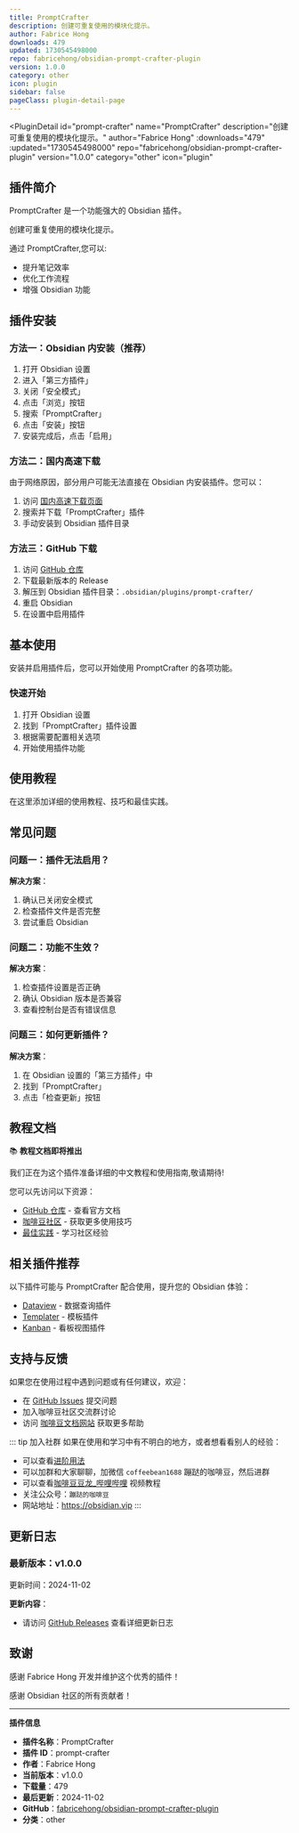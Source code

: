 ```yaml
---
title: PromptCrafter
description: 创建可重复使用的模块化提示。
author: Fabrice Hong
downloads: 479
updated: 1730545498000
repo: fabricehong/obsidian-prompt-crafter-plugin
version: 1.0.0
category: other
icon: plugin
sidebar: false
pageClass: plugin-detail-page
---
```


<PluginDetail
  id="prompt-crafter"
  name="PromptCrafter"
  description="创建可重复使用的模块化提示。"
  author="Fabrice Hong"
  :downloads="479"
  :updated="1730545498000"
  repo="fabricehong/obsidian-prompt-crafter-plugin"
  version="1.0.0"
  category="other"
  icon="plugin"
>

<!-- AUTO_GENERATED_START -->
## 插件简介

PromptCrafter 是一个功能强大的 Obsidian 插件。

创建可重复使用的模块化提示。

通过 PromptCrafter,您可以:

- 提升笔记效率
- 优化工作流程
- 增强 Obsidian 功能

<!-- AUTO_GENERATED_END -->

<!-- AUTO_GENERATED_START -->
## 插件安装

### 方法一：Obsidian 内安装（推荐）

1. 打开 Obsidian 设置
2. 进入「第三方插件」
3. 关闭「安全模式」
4. 点击「浏览」按钮
5. 搜索「PromptCrafter」
6. 点击「安装」按钮
7. 安装完成后，点击「启用」

### 方法二：国内高速下载

由于网络原因，部分用户可能无法直接在 Obsidian 内安装插件。您可以：

1. 访问 [国内高速下载页面](/zh/documentation/obsidian-plugins-download.html)
2. 搜索并下载「PromptCrafter」插件
3. 手动安装到 Obsidian 插件目录

### 方法三：GitHub 下载

1. 访问 [GitHub 仓库](https://github.com/fabricehong/obsidian-prompt-crafter-plugin)
2. 下载最新版本的 Release
3. 解压到 Obsidian 插件目录：`.obsidian/plugins/prompt-crafter/`
4. 重启 Obsidian
5. 在设置中启用插件

## 基本使用

安装并启用插件后，您可以开始使用 PromptCrafter 的各项功能。

### 快速开始

1. 打开 Obsidian 设置
2. 找到「PromptCrafter」插件设置
3. 根据需要配置相关选项
4. 开始使用插件功能

<!-- AUTO_GENERATED_END -->

<!-- CUSTOM_CONTENT_START:tutorial -->
## 使用教程

在这里添加详细的使用教程、技巧和最佳实践。

<!-- CUSTOM_CONTENT_END:tutorial -->

<!-- SHARED_CONTENT_START -->
## 常见问题

### 问题一：插件无法启用？

**解决方案**：
1. 确认已关闭安全模式
2. 检查插件文件是否完整
3. 尝试重启 Obsidian

### 问题二：功能不生效？

**解决方案**：
1. 检查插件设置是否正确
2. 确认 Obsidian 版本是否兼容
3. 查看控制台是否有错误信息

### 问题三：如何更新插件？

**解决方案**：
1. 在 Obsidian 设置的「第三方插件」中
2. 找到「PromptCrafter」
3. 点击「检查更新」按钮

## 教程文档

📚 **教程文档即将推出**

我们正在为这个插件准备详细的中文教程和使用指南,敬请期待!

您可以先访问以下资源：
- [GitHub 仓库](https://github.com/fabricehong/obsidian-prompt-crafter-plugin) - 查看官方文档
- [咖啡豆社区](/zh/bases/) - 获取更多使用技巧
- [最佳实践](/zh/best-practices/) - 学习社区经验

## 相关插件推荐

以下插件可能与 PromptCrafter 配合使用，提升您的 Obsidian 体验：

- [Dataview](/zh/plugins/dataview.html) - 数据查询插件
- [Templater](/zh/plugins/templater-obsidian.html) - 模板插件
- [Kanban](/zh/plugins/obsidian-kanban.html) - 看板视图插件

## 支持与反馈

如果您在使用过程中遇到问题或有任何建议，欢迎：

- 在 [GitHub Issues](https://github.com/fabricehong/obsidian-prompt-crafter-plugin/issues) 提交问题
- 加入咖啡豆社区交流群讨论
- 访问 [咖啡豆文档网站](https://obsidian.vip) 获取更多帮助

::: tip 加入社群
如果在使用和学习中有不明白的地方，或者想看看别人的经验：
- 可以查看[进阶用法](/zh/advanced)
- 可以加群和大家聊聊，加微信 `coffeebean1688` 蹦跶的咖啡豆，然后进群
- 可以查看[咖啡豆豆龙_哔哩哔哩](https://space.bilibili.com/618777356) 视频教程
- 关注公众号：`蹦跶的咖啡豆`
- 网站地址：https://obsidian.vip
:::
<!-- SHARED_CONTENT_END -->

<!-- AUTO_GENERATED_START -->
## 更新日志

### 最新版本：v1.0.0

更新时间：2024-11-02

**更新内容**：
- 请访问 [GitHub Releases](https://github.com/fabricehong/obsidian-prompt-crafter-plugin/releases) 查看详细更新日志

## 致谢

感谢 Fabrice Hong 开发并维护这个优秀的插件！

感谢 Obsidian 社区的所有贡献者！

---

**插件信息**
- **插件名称**：PromptCrafter
- **插件 ID**：prompt-crafter
- **作者**：Fabrice Hong
- **当前版本**：v1.0.0
- **下载量**：479
- **最后更新**：2024-11-02
- **GitHub**：[fabricehong/obsidian-prompt-crafter-plugin](https://github.com/fabricehong/obsidian-prompt-crafter-plugin)
- **分类**：other
<!-- AUTO_GENERATED_END -->

</PluginDetail>

